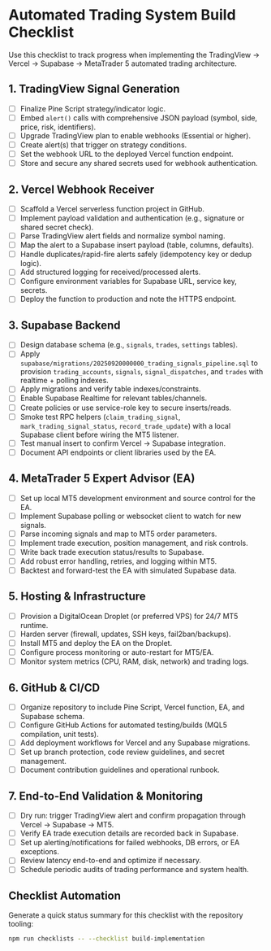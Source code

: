 # Automated Trading System Build Checklist

Use this checklist to track progress when implementing the TradingView → Vercel
→ Supabase → MetaTrader 5 automated trading architecture.

## 1. TradingView Signal Generation

- [ ] Finalize Pine Script strategy/indicator logic.
- [ ] Embed `alert()` calls with comprehensive JSON payload (symbol, side,
      price, risk, identifiers).
- [ ] Upgrade TradingView plan to enable webhooks (Essential or higher).
- [ ] Create alert(s) that trigger on strategy conditions.
- [ ] Set the webhook URL to the deployed Vercel function endpoint.
- [ ] Store and secure any shared secrets used for webhook authentication.

## 2. Vercel Webhook Receiver

- [ ] Scaffold a Vercel serverless function project in GitHub.
- [ ] Implement payload validation and authentication (e.g., signature or shared
      secret check).
- [ ] Parse TradingView alert fields and normalize symbol naming.
- [ ] Map the alert to a Supabase insert payload (table, columns, defaults).
- [ ] Handle duplicates/rapid-fire alerts safely (idempotency key or dedup
      logic).
- [ ] Add structured logging for received/processed alerts.
- [ ] Configure environment variables for Supabase URL, service key, secrets.
- [ ] Deploy the function to production and note the HTTPS endpoint.

## 3. Supabase Backend

- [ ] Design database schema (e.g., `signals`, `trades`, `settings` tables).
- [ ] Apply `supabase/migrations/20250920000000_trading_signals_pipeline.sql` to
      provision `trading_accounts`, `signals`, `signal_dispatches`, and `trades`
      with realtime + polling indexes.
- [ ] Apply migrations and verify table indexes/constraints.
- [ ] Enable Supabase Realtime for relevant tables/channels.
- [ ] Create policies or use service-role key to secure inserts/reads.
- [ ] Smoke test RPC helpers (`claim_trading_signal`,
      `mark_trading_signal_status`, `record_trade_update`) with a local Supabase
      client before wiring the MT5 listener.
- [ ] Test manual insert to confirm Vercel → Supabase integration.
- [ ] Document API endpoints or client libraries used by the EA.

## 4. MetaTrader 5 Expert Advisor (EA)

- [ ] Set up local MT5 development environment and source control for the EA.
- [ ] Implement Supabase polling or websocket client to watch for new signals.
- [ ] Parse incoming signals and map to MT5 order parameters.
- [ ] Implement trade execution, position management, and risk controls.
- [ ] Write back trade execution status/results to Supabase.
- [ ] Add robust error handling, retries, and logging within MT5.
- [ ] Backtest and forward-test the EA with simulated Supabase data.

## 5. Hosting & Infrastructure

- [ ] Provision a DigitalOcean Droplet (or preferred VPS) for 24/7 MT5 runtime.
- [ ] Harden server (firewall, updates, SSH keys, fail2ban/backups).
- [ ] Install MT5 and deploy the EA on the Droplet.
- [ ] Configure process monitoring or auto-restart for MT5/EA.
- [ ] Monitor system metrics (CPU, RAM, disk, network) and trading logs.

## 6. GitHub & CI/CD

- [ ] Organize repository to include Pine Script, Vercel function, EA, and
      Supabase schema.
- [ ] Configure GitHub Actions for automated testing/builds (MQL5 compilation,
      unit tests).
- [ ] Add deployment workflows for Vercel and any Supabase migrations.
- [ ] Set up branch protection, code review guidelines, and secret management.
- [ ] Document contribution guidelines and operational runbook.

## 7. End-to-End Validation & Monitoring

- [ ] Dry run: trigger TradingView alert and confirm propagation through Vercel
      → Supabase → MT5.
- [ ] Verify EA trade execution details are recorded back in Supabase.
- [ ] Set up alerting/notifications for failed webhooks, DB errors, or EA
      exceptions.
- [ ] Review latency end-to-end and optimize if necessary.
- [ ] Schedule periodic audits of trading performance and system health.

## Checklist Automation

Generate a quick status summary for this checklist with the repository tooling:

```bash
npm run checklists -- --checklist build-implementation
```
